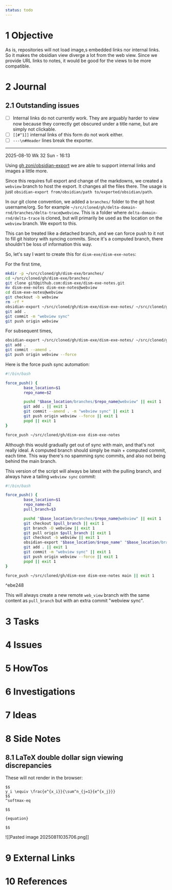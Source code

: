 ```yaml
---
status: todo
---
```


# 1 Objective

As is, repositories will not load image,s embedded links nor internal links. So it makes the obsidian view diverge a lot from the web view. Since we provide URL links to notes, it would be good for the views to be more compatible.

# 2 Journal

## 2.1 Outstanding issues

- [ ] Internal links do not currently work. They are arguably harder to view now because they correctly get obscured under a title name, but are simply not clickable.
- [ ] `[[#^1]]` internal links of this form do not work either.
- [ ] `---\n#Header` lines break the exporter.

---

2025-08-10 Wk 32 Sun - 16:13

Using [gh zoni/obsidian-export](https://github.com/zoni/obsidian-export) we are able to support internal links and images a little more. 

Since this requires full export and change of the markdowns, we created a `webview` branch to host the export. It changes all the files there. The usage is just `obsidian-export from/obsidian/path to/exported/obsidian/path`.

In our git clone convention, we added a `branches/` folder to the git host username/org. So for example `~/src/cloned/gh/delta-domain-rnd/branches/delta-trace@webview`. This is a folder where `delta-domain-rnd/delta-trace` is cloned, but will primarily be used as the location on the `webview` branch. We export to this. 

This can be treated like a detached branch, and we can force push to it not to fill git history with syncing commits. Since it's a computed branch, there shouldn't be loss of information this way.

So, let's say I want to create this for `dism-exe/dism-exe-notes`:

For the first time,

```sh
mkdir -p ~/src/cloned/gh/dism-exe/branches/
cd ~/src/cloned/gh/dism-exe/branches/
git clone git@github.com:dism-exe/dism-exe-notes.git
mv dism-exe-notes dism-exe-notes@webview
cd dism-exe-notes@webview
git checkout -b webview
rm -rf *
obsidian-export ~/src/cloned/gh/dism-exe/dism-exe-notes/ ~/src/cloned/gh/dism-exe/branches/dism-exe-notes@webview
git add .
git commit -m "webview sync"
git push origin webview
```

For subsequent times,

```sh
obsidian-export ~/src/cloned/gh/dism-exe/dism-exe-notes/ ~/src/cloned/gh/dism-exe/branches/dism-exe-notes@webview
git add .
git commit --amend .
git push origin webview --force
```

Here is the force push sync automation:

```bash
#!/bin/bash

force_push() {
		base_location=$1
		repo_name=$2

		pushd "$base_location/branches/$repo_name@webview" || exit 1
		git add . || exit 1
		git commit --amend . -m "webview sync" || exit 1
		git push origin webview --force || exit 1
		popd || exit 1
}

force_push ~/src/cloned/gh/dism-exe dism-exe-notes
```

Although this would gradually get out of sync with main, and that's not really ideal. A computed branch should simply be main + computed commit, each time. This way there's no spamming sync commits, and also not being  behind the main branch.

This version of the script will always be latest with the pulling branch, and always have a tailing `webview sync` commit:

```sh
#!/bin/bash

force_push() {
		base_location=$1
		repo_name=$2
		pull_branch=$3

		pushd "$base_location/branches/$repo_name@webview" || exit 1
	    git checkout $pull_branch || exit 1
	    git branch -D webview || exit 1
	    git pull origin $pull_branch || exit 1
	    git checkout -b webview || exit 1
	    obsidian-export "$base_location/$repo_name" "$base_location/branches/$repo_name@webview" || exit 1
		git add . || exit 1
		git commit -m "webview sync" || exit 1
		git push origin webview --force || exit 1
		popd || exit 1
}

force_push ~/src/cloned/gh/dism-exe dism-exe-notes main || exit 1
```

^ebe248

This will always create a new remote `web_view` branch with the same content as `pull_branch` but with an extra commit "webview sync". 

# 3 Tasks

# 4 Issues

# 5 HowTos

# 6 Investigations

# 7 Ideas

# 8 Side Notes
## 8.1 LaTeX double dollar sign viewing discrepancies

These will not render in the browser:

```
$$
y_i \equiv \frac{e^{x_i}}{\sum^n_{j=1}{e^{x_j}}}
$$
^softmax-eq
```

```
$$

{equation}

$$
```

![[Pasted image 20250811035706.png]]

# 9 External Links

# 10 References